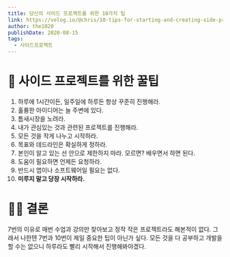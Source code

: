 ```yaml
---
title: 당신의 사이드 프로젝트를 위한 10가지 팁
link: https://velog.io/@chris/10-tips-for-starting-and-creating-side-projects
author: the1020
publishDate: 2020-08-15
tags: 
  - 사이드프로젝트
---
```


# 🔑 사이드 프로젝트를 위한 꿀팁
1. 하루에 1시간이든, 일주일에 하루든 항상 꾸준히 진행해라.
2. 훌륭한 아이디어는 늘 주변에 있다.
3. 틈새시장을 노려라.
4. 내가 관심있는 것과 관련된 프로젝트를 진행해라.
5. 모든 것을 작게 나누고 시작하라.
6. 목표와 데드라인은 확실하게 정하라.
7. 본인이 알고 있는 선 안으로 제한하지 마라. 모르면? 배우면서 하면 된다.
8. 도움이 필요하면 언제든 요청하라.
9. 반드시 앱이나 소프트웨어일 필요는 없다.
10. **미루지 말고 당장 시작하라.**

# 👩‍⚖️ 결론
7번의 이유로 매번 수업과 강의만 찾아보고 정작 작은 프로젝트라도 해본적이 없다.
그래서 나한텐 7번과 10번이 제일 중요한 팁이 아닌가 싶다. 모든 것을 다 공부하고 개발을 할 수는 없으니 하루라도 빨리 시작해서 진행해봐야겠다.